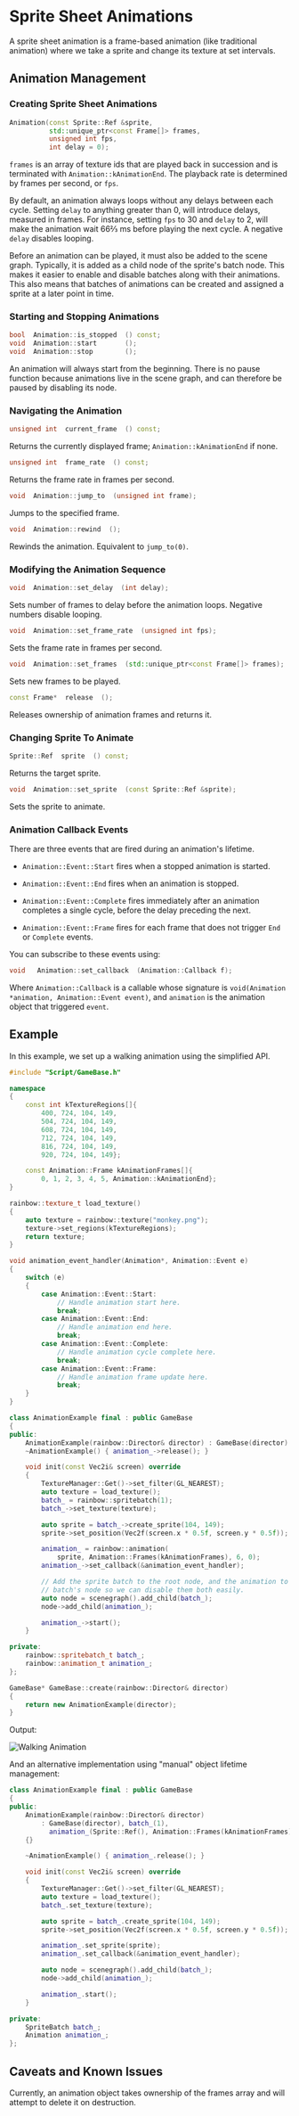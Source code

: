 # Sprite Sheet Animations

A sprite sheet animation is a frame-based animation (like traditional animation)
where we take a sprite and change its texture at set intervals.

## Animation Management

### Creating Sprite Sheet Animations

```c++
Animation(const Sprite::Ref &sprite,
          std::unique_ptr<const Frame[]> frames,
          unsigned int fps,
          int delay = 0);
```

`frames` is an array of texture ids that are played back in succession and is
terminated with `Animation::kAnimationEnd`. The playback rate is determined by
frames per second, or `fps`.

By default, an animation always loops without any delays between each cycle.
Setting `delay` to anything greater than 0, will introduce delays, measured in
frames. For instance, setting `fps` to 30 and `delay` to 2, will make the
animation wait 66⅔ ms before playing the next cycle. A negative `delay`
disables looping.

Before an animation can be played, it must also be added to the scene graph.
Typically, it is added as a child node of the sprite's batch node. This makes it
easier to enable and disable batches along with their animations. This also
means that batches of animations can be created and assigned a sprite at a later
point in time.

### Starting and Stopping Animations

```c++
bool  Animation::is_stopped  () const;
void  Animation::start       ();
void  Animation::stop        ();
```

An animation will always start from the beginning. There is no pause function
because animations live in the scene graph, and can therefore be paused by
disabling its node.

### Navigating the Animation

```c++
unsigned int  current_frame  () const;
```

Returns the currently displayed frame; `Animation::kAnimationEnd` if none.

```c++
unsigned int  frame_rate  () const;
```

Returns the frame rate in frames per second.

```c++
void  Animation::jump_to  (unsigned int frame);
```

Jumps to the specified frame.

```c++
void  Animation::rewind  ();
```

Rewinds the animation. Equivalent to `jump_to(0)`.

### Modifying the Animation Sequence

```c++
void  Animation::set_delay  (int delay);
```

Sets number of frames to delay before the animation loops. Negative numbers
disable looping.

```c++
void  Animation::set_frame_rate  (unsigned int fps);
```

Sets the frame rate in frames per second.

```c++
void  Animation::set_frames  (std::unique_ptr<const Frame[]> frames);
```

Sets new frames to be played.

```c++
const Frame*  release  ();
```

Releases ownership of animation frames and returns it.

### Changing Sprite To Animate

```c++
Sprite::Ref  sprite  () const;
```

Returns the target sprite.

```c++
void  Animation::set_sprite  (const Sprite::Ref &sprite);
```

Sets the sprite to animate.

### Animation Callback Events

There are three events that are fired during an animation's lifetime.

* `Animation::Event::Start` fires when a stopped animation is started.

* `Animation::Event::End` fires when an animation is stopped.

* `Animation::Event::Complete` fires immediately after an animation completes a
  single cycle, before the delay preceding the next.

* `Animation::Event::Frame` fires for each frame that does not trigger `End` or
  `Complete` events.

You can subscribe to these events using:

```c++
void   Animation::set_callback  (Animation::Callback f);
```

Where `Animation::Callback` is a callable whose signature is
`void(Animation *animation, Animation::Event event)`, and `animation` is the
animation object that triggered `event`.

## Example

In this example, we set up a walking animation using the simplified API.

```c++
#include "Script/GameBase.h"

namespace
{
    const int kTextureRegions[]{
        400, 724, 104, 149,
        504, 724, 104, 149,
        608, 724, 104, 149,
        712, 724, 104, 149,
        816, 724, 104, 149,
        920, 724, 104, 149};

    const Animation::Frame kAnimationFrames[]{
        0, 1, 2, 3, 4, 5, Animation::kAnimationEnd};
}

rainbow::texture_t load_texture()
{
    auto texture = rainbow::texture("monkey.png");
    texture->set_regions(kTextureRegions);
    return texture;
}

void animation_event_handler(Animation*, Animation::Event e)
{
    switch (e)
    {
        case Animation::Event::Start:
            // Handle animation start here.
            break;
        case Animation::Event::End:
            // Handle animation end here.
            break;
        case Animation::Event::Complete:
            // Handle animation cycle complete here.
            break;
        case Animation::Event::Frame:
            // Handle animation frame update here.
            break;
    }
}

class AnimationExample final : public GameBase
{
public:
    AnimationExample(rainbow::Director& director) : GameBase(director) {}
    ~AnimationExample() { animation_->release(); }

    void init(const Vec2i& screen) override
    {
        TextureManager::Get()->set_filter(GL_NEAREST);
        auto texture = load_texture();
        batch_ = rainbow::spritebatch(1);
        batch_->set_texture(texture);

        auto sprite = batch_->create_sprite(104, 149);
        sprite->set_position(Vec2f(screen.x * 0.5f, screen.y * 0.5f));

        animation_ = rainbow::animation(
            sprite, Animation::Frames(kAnimationFrames), 6, 0);
        animation_->set_callback(&animation_event_handler);

        // Add the sprite batch to the root node, and the animation to the
        // batch's node so we can disable them both easily.
        auto node = scenegraph().add_child(batch_);
        node->add_child(animation_);

        animation_->start();
    }

private:
    rainbow::spritebatch_t batch_;
    rainbow::animation_t animation_;
};

GameBase* GameBase::create(rainbow::Director& director)
{
    return new AnimationExample(director);
}
```

Output:

![Walking Animation](sprite_sheet_animations_output.gif)

And an alternative implementation using "manual" object lifetime management:

```c++
class AnimationExample final : public GameBase
{
public:
    AnimationExample(rainbow::Director& director)
        : GameBase(director), batch_(1),
          animation_(Sprite::Ref(), Animation::Frames(kAnimationFrames), 6, 0)
    {}

    ~AnimationExample() { animation_.release(); }

    void init(const Vec2i& screen) override
    {
        TextureManager::Get()->set_filter(GL_NEAREST);
        auto texture = load_texture();
        batch_.set_texture(texture);

        auto sprite = batch_.create_sprite(104, 149);
        sprite->set_position(Vec2f(screen.x * 0.5f, screen.y * 0.5f));

        animation_.set_sprite(sprite);
        animation_.set_callback(&animation_event_handler);

        auto node = scenegraph().add_child(batch_);
        node->add_child(animation_);

        animation_.start();
    }

private:
    SpriteBatch batch_;
    Animation animation_;
};
```

## Caveats and Known Issues

Currently, an animation object takes ownership of the frames array and will
attempt to delete it on destruction.
